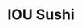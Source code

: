 ---
layout: place
title: IOU Sushi
permalink: /idaho/nampa/iou-sushi.html
stateAbbr: ID
stateName: Idaho
cityName: Nampa
seo:
  type: restaurant
  links: null
place_id: ChIJs0y4ZaFMrlQRDPmbl5gCyQw
photos:
  - name: >-
      places/ChIJs0y4ZaFMrlQRDPmbl5gCyQw/photos/AeeoHcJ5IEMe9dQNq8WjCbZTFBfGGLvHhP7Ua3lYJtv-D5kbwi8lasfEey0fO_lLbIO0h6fCZrUxm88gjL2VOW8T2P4MtFvf8SyAlGQHY4wQplS3m-u3hm_Wvc3XxfgySfZKlH1-OJ_wWoatuPHAXYDL7RM1IJOJHo0f0biLnso21DtnRTRH6cTmynfBqJaem9GUx-Ve-nPhkuDCJx9iughyL4_oqVLUir7ivvrnyhFnLFkV2b4kP2e00pwmk9cHfv83GLzxJWo-3PISdRaJBKkE1LWmfIEN4HLmmsfXcSYTAH-kQGHW85sCsYxJ2n0HdVD-s8gnflUM30icGW88e6VRy0_Gmh4sByEWiOrYj_hPbjz3ntiaXMR7DeEOy4UqZn2TjGCRW2GZtkrC_64SpnS8wdzDx-isEOfXortWDHAogxFqNpfV
    widthPx: 4032
    heightPx: 3024
    authorAttributions:
      - displayName: Phillip Spires
        uri: https://maps.google.com/maps/contrib/110732004002273858810
        photoUri: >-
          https://lh3.googleusercontent.com/a-/ALV-UjXXu1-djXXqytP7TxP-KjYDt-tZOSx9I7uFnShmPA73fWm4n7LA=s100-p-k-no-mo
    flagContentUri: >-
      https://www.google.com/local/imagery/report/?cb_client=maps_api_places.places_api&image_key=!1e10!2sCIHM0ogKEICAgID4u_XAwQE&hl=en-US
    googleMapsUri: >-
      https://www.google.com/maps/place//data=!3m4!1e2!3m2!1sCIHM0ogKEICAgID4u_XAwQE!2e10!4m2!3m1!1s0x54ae4ca165b84cb3:0xcc90298979bf90c
  - name: >-
      places/ChIJs0y4ZaFMrlQRDPmbl5gCyQw/photos/AeeoHcIguv_HpY8n2sbr-62c-hk2uz0Y64QzimPr_G3jbB-ShWveqkiySpuaWSuAX9LZns_lRoeMKcM0MocE5aSMFcaroDoD5bFW7Q27V1aqfIlciVlywoz3QGt8GrVlFVXInBxpZkFDI0eqcy5PHS5kmGQP0av39xLisiTlg1Nhs1si-2-eSU6OXB4f9QZC0k4xoEKC5DolvcvUTQot6MGfZY00Qq_E7eYZcBegK2Lp__K225KXox6c7AJMrvWc8b707ltr3EcFj7IoAWk4xq1Kf_yVFYxGwHnvL5-6_9mR5W4qfjdXliQuzcpSst9R0CynL7PkvXBq7-ggynx40Ucd31GLj-fK3cI9Etyx6s2n2qM6vOadvy929q9WwdQNvIbbgnJTYclIWEEcug7SgRuaTauB7hJgzAUcO6-sROXDb0acVg
    widthPx: 4800
    heightPx: 3600
    authorAttributions:
      - displayName: Mariah Mc
        uri: https://maps.google.com/maps/contrib/111777846610459958839
        photoUri: >-
          https://lh3.googleusercontent.com/a-/ALV-UjVBJGl4U5x938-es5Wu6PBn4uMVHhscZRGK4VXHgvoSPb-0qfMYEw=s100-p-k-no-mo
    flagContentUri: >-
      https://www.google.com/local/imagery/report/?cb_client=maps_api_places.places_api&image_key=!1e10!2sCIHM0ogKEICAgICK97HVdA&hl=en-US
    googleMapsUri: >-
      https://www.google.com/maps/place//data=!3m4!1e2!3m2!1sCIHM0ogKEICAgICK97HVdA!2e10!4m2!3m1!1s0x54ae4ca165b84cb3:0xcc90298979bf90c
  - name: >-
      places/ChIJs0y4ZaFMrlQRDPmbl5gCyQw/photos/AeeoHcJxauqpVx6CaUGMFqqJ1bZobV9qiM8shrUqRG6JTH8lMnzwA8oNNCCMrvq9zTwZOyJNF_jua0gCMRNDPMmIEU7Vxldim8GJvNwD_LFkDlEHotUDbs16lFisPqvfkw-T9EP2PNH6z7hey3io9jw5WOb6iEVYvAsJ1O38YZIA6AeJeVVXHVHRti1CCY_eu5tqAR5x2NEyoOIsI30uAnsHkCKnInwP0krDlQRGBZVKYKppIb9Sud4R9UEFY20sSqoQh20E1Q7nu8CpQH-QCabJuT6WRlIlsWY_eRJBUn-8soP_-kWcJz_qSoTK35qkMz1E-snP615yaIQ2VLZlzWMmjMuIkU31tdSq7z_puJEHZibw6W_9rvtVDuyDe6-QYIL83csHxexjL3sngp2_ChfmP5sio4zDRW78r-5voOq-EctWtA
    widthPx: 4000
    heightPx: 3000
    authorAttributions:
      - displayName: Taylor Allen
        uri: https://maps.google.com/maps/contrib/108206223373063186166
        photoUri: >-
          https://lh3.googleusercontent.com/a-/ALV-UjWF3GdLhCSxT-K19y49-M-w2njISTQVAtSH3AeGxiV3WUbeKPZR=s100-p-k-no-mo
    flagContentUri: >-
      https://www.google.com/local/imagery/report/?cb_client=maps_api_places.places_api&image_key=!1e10!2sCIHM0ogKEICAgID744-aHg&hl=en-US
    googleMapsUri: >-
      https://www.google.com/maps/place//data=!3m4!1e2!3m2!1sCIHM0ogKEICAgID744-aHg!2e10!4m2!3m1!1s0x54ae4ca165b84cb3:0xcc90298979bf90c
  - name: >-
      places/ChIJs0y4ZaFMrlQRDPmbl5gCyQw/photos/AeeoHcIb59Qav92Ws4b7uitenJvqelQKDIbK5_5CN89qksKRrVuAvdoYKhjCjD437OQctzuu08VBrUWV5c9NLN0F6atT-CC-rRMBScPNgqucEhyC01zzVwvj4z1PEmcLd3TV_gtzt3U8YnpjMQuwYHouQoX5gbUx45CLLr0bIJYtLNT2Z_SohTCNJ7-RiiyfQvfV_05_GgxakqT1Fu1LXK8mYuiCwT4WCMQ6PAJEOCIv_8gXwtrpwZMBgmMXtcZ8QtgePVzWHux9oL-MsvHsbIP8L2YCzFWSKJ_Nfm3BvNhih_kVP1Wb1Mk5wLCKEjA0_xPdKN69Jvs_YJF4dzDj6cM8WWb3s_v4WBwQu0xoQieZKFHIqUtw1RIWkR2YjvEKmW-2MqTPu8S4JFCY9qBSymALsbwBUOZMPmCDqOtn1w7OOmWcuu4
    widthPx: 4000
    heightPx: 3000
    authorAttributions:
      - displayName: Taylor Allen
        uri: https://maps.google.com/maps/contrib/108206223373063186166
        photoUri: >-
          https://lh3.googleusercontent.com/a-/ALV-UjWF3GdLhCSxT-K19y49-M-w2njISTQVAtSH3AeGxiV3WUbeKPZR=s100-p-k-no-mo
    flagContentUri: >-
      https://www.google.com/local/imagery/report/?cb_client=maps_api_places.places_api&image_key=!1e10!2sCIHM0ogKEICAgID744-a7gE&hl=en-US
    googleMapsUri: >-
      https://www.google.com/maps/place//data=!3m4!1e2!3m2!1sCIHM0ogKEICAgID744-a7gE!2e10!4m2!3m1!1s0x54ae4ca165b84cb3:0xcc90298979bf90c
  - name: >-
      places/ChIJs0y4ZaFMrlQRDPmbl5gCyQw/photos/AeeoHcKthavymfuuNSJ9Md9jZ2fynJf4qf7aSeVnPwhYuqBvbs8pqldQw6q6dHPOKYVlSoREHMsz-1XO1MCY1AO_qkskfSvyHJiPYlrtY0ssvcrRO-ot8PNqUU3X5C4ylZwRhXWtQ3JEq0YAIY2GzH7-HqxFaoihVEDxnvz52X8ZD9RUvZICpsfL_nGYnku3zzSvuicrW7YyvRwEG3tvAbpv8Qzz_Jrx2TYZ25ZfEEWMFOBE3uVossBhdKGP3iPoEm3uYs9QgFngHNEi-4i3tLNYjfemG8_nvJk4G8ztBIjuuDMuri2aTVt6adKhR9Exskhc7raqyDPlEGqw1tD62K-UaeDDsYSufHFv57abK-vbVoLoYxhnHhHXhIkG2XwRJNfhmFLkQg5qzoyiJ8Rn5aepPrcvRHJV5sN2aIjaNE5mXc-4BN9F
    widthPx: 2592
    heightPx: 4608
    authorAttributions:
      - displayName: Scott Watanabe
        uri: https://maps.google.com/maps/contrib/107549158502083981693
        photoUri: >-
          https://lh3.googleusercontent.com/a-/ALV-UjVOTUbf3Z_zJnaMpz2A02Nwvub7kjGfG4ERCYOQmEf4XTi7a9eV_g=s100-p-k-no-mo
    flagContentUri: >-
      https://www.google.com/local/imagery/report/?cb_client=maps_api_places.places_api&image_key=!1e10!2sCIHM0ogKEICAgIDKuta7lQE&hl=en-US
    googleMapsUri: >-
      https://www.google.com/maps/place//data=!3m4!1e2!3m2!1sCIHM0ogKEICAgIDKuta7lQE!2e10!4m2!3m1!1s0x54ae4ca165b84cb3:0xcc90298979bf90c
  - name: >-
      places/ChIJs0y4ZaFMrlQRDPmbl5gCyQw/photos/AeeoHcKk2WuDLYFoD72dX32__u-k8F8vjFfwsyZ6I_kbvwks3ksh0IbsXsP5BaY5UkykhaED1x6X_3b9DEaH74Nbg14jRZyUl4EnkW76BJMA1HxsY2rLnOQ8swL2zmqeC3ppc83ayTjCTUJGoY_4sSW6_W8Ro7CB7p-v9pqOb3Jqk8mkaklk2-g6J9NB48TT9XQG7tyKVqRCuIDLJUiHjO7HIHVmGzKflqxWhPLimKvYcsL5iTR5du_UOqbRmMLdR38HMpVQ5748CK_3o5gKSjtwtoRLY21pRVTNGpkv7ev_5r-7W--jZFGEokzmj-l4x4wsFuymyzMzdwxz-MjNlR_MTUjg9hpQ5faGOsv5eycopBg0mbUgXYQ8sn9-wKf0rqmx6aOTfAxqCsVwpHJq9fXJort3zJYlcwpPuvAXI4msNMbQb3ng
    widthPx: 3000
    heightPx: 4000
    authorAttributions:
      - displayName: Melvado
        uri: https://maps.google.com/maps/contrib/114941070615780973128
        photoUri: >-
          https://lh3.googleusercontent.com/a-/ALV-UjU2y3Ii6xTZ3a9Shi9VilnL2ELnZXSSu-HRX9HaIfc8rQ2Q6Rpw=s100-p-k-no-mo
    flagContentUri: >-
      https://www.google.com/local/imagery/report/?cb_client=maps_api_places.places_api&image_key=!1e10!2sCIHM0ogKEICAgID52YCC0AE&hl=en-US
    googleMapsUri: >-
      https://www.google.com/maps/place//data=!3m4!1e2!3m2!1sCIHM0ogKEICAgID52YCC0AE!2e10!4m2!3m1!1s0x54ae4ca165b84cb3:0xcc90298979bf90c
  - name: >-
      places/ChIJs0y4ZaFMrlQRDPmbl5gCyQw/photos/AeeoHcIB3ivdaDeilXAIYYm9waNv1rIJkY51wwn4uVZnQAVTxWeyXUw7F0Ke79zVJVbE7wciOQAtLR7S8j6qwkdtqHb-Gj2AMaE6DI_yOFqT9uvE4k-OQItRtpxFSW5EMcUpXkcjPWdPTYlFGN01d_LnuLqC4MWC3LXqqf79DU9gSRb2ycRDOClxaLuzlUYK0lNgOkG2C5Ut0AjQyPWsjofzgDFHXi-d0HtlxxKVzHTp6r1agxtSIdOV66MRwtrcCsD5K4wOuwgAm8ct5pffX66t5Tmi0Z0cdF8hdOOwsDLWoYmTQiED4kGZuxpoU2xu5Poz-AbuJxKia6kXLDmMOTIypLb6PWSpbNDKEVv2hUdz6L1vyuFGBWas49wL5u3-d1NBYyXF8zEfUeSpvdzbCf6kETu1jUy5Kyhc7up2GNYeRbfoMA
    widthPx: 2160
    heightPx: 2700
    authorAttributions:
      - displayName: MAL EY
        uri: https://maps.google.com/maps/contrib/107873154535150039150
        photoUri: >-
          https://lh3.googleusercontent.com/a-/ALV-UjVdd53DRv7VXXelpBHefD7NrXUh885mxwDNR-t3RKgZBgKbeFwj=s100-p-k-no-mo
    flagContentUri: >-
      https://www.google.com/local/imagery/report/?cb_client=maps_api_places.places_api&image_key=!1e10!2sCIHM0ogKEICAgICEk9mzZg&hl=en-US
    googleMapsUri: >-
      https://www.google.com/maps/place//data=!3m4!1e2!3m2!1sCIHM0ogKEICAgICEk9mzZg!2e10!4m2!3m1!1s0x54ae4ca165b84cb3:0xcc90298979bf90c
  - name: >-
      places/ChIJs0y4ZaFMrlQRDPmbl5gCyQw/photos/AeeoHcIad40UPPA9OQPc3izMjaNfp_GGQ52zl4QVPG38frAMWbDxPq0KOk-SD79QQc6VPRrBIqOQmAIwo3RnCRt6iZlePAP0F-3F00tUfWwprfN2wKgWcd7AVyO3GbKtbhKKpwlkphDpp19o0pqQmqGWOXwCOjt1E1j1nmcAmKq6P2bFvDx6AiepaQ6Hk4J2ztLHlz6vkm0CODQLcSOsu0w99Ae9AP07mOrjt8lSyEB_ZM-lT166XWiD6mL0UrqKa9JNhehRJ0LnDZFx_AuRo_cBB2VgCm453k4zZKQTBrDD3Xn94gfLFAkOAW-1Tj4WTkL1NQBT5BoE6NVZLA586ckVAR0lsXuRTllST2F7jqZJVFdbWCuDmnMN6dWxR5LQj7nATYXdzjFaVnIyzypLAqDsZKHXYE6xS0XGWMXflHIIZkYeag
    widthPx: 3024
    heightPx: 4032
    authorAttributions:
      - displayName: Aaron D
        uri: https://maps.google.com/maps/contrib/101387769647422984777
        photoUri: >-
          https://lh3.googleusercontent.com/a/ACg8ocJzDP6Og4rcyvVC7T4DAx7fk_BLBiGVcQFsjt4gjqjpwHJRQQ=s100-p-k-no-mo
    flagContentUri: >-
      https://www.google.com/local/imagery/report/?cb_client=maps_api_places.places_api&image_key=!1e10!2sCIHM0ogKEICAgICMtO7QMg&hl=en-US
    googleMapsUri: >-
      https://www.google.com/maps/place//data=!3m4!1e2!3m2!1sCIHM0ogKEICAgICMtO7QMg!2e10!4m2!3m1!1s0x54ae4ca165b84cb3:0xcc90298979bf90c
  - name: >-
      places/ChIJs0y4ZaFMrlQRDPmbl5gCyQw/photos/AeeoHcKifzHK24yhtog96rVNkjKczE3LDoZ96mqXq2yip98ppnGTjjGB2Tt-1hFEBPRrug8tvvU90g_bYAvOji86o8QBYVUBij9y_wEyBTFDER2aB1_1C90kKVGlR-8qTL5AMuDT6DfdOBExXIWTfaKWCI44HqNrqJ9_aIk7Vp0VLNbS0fkYeoRksE7oirkBUTNx6YJXhEf1eVkENw0QMkESRIm4acGXFQD2_u0_J3xg8ENYkmW7TwFImzw1YgzKF2cak5aAJyEq4Bi3cxvEe28WPFa5oXABEx0euW5mzoiVF5jEJ7FeH-2XBq8WbMQraylUZGGh_OFSLhMxImX07XiTy-W8IpBKlU5-gSL8BFWueVM8dO7OpvLeCGXY-gTh0wBb7tCZ9el_qgk5w28Qeoyyuryu_pwXOFC4EeRFBRz7eGr_WiLF
    widthPx: 4032
    heightPx: 3024
    authorAttributions:
      - displayName: Kyle H
        uri: https://maps.google.com/maps/contrib/108829518870500603390
        photoUri: >-
          https://lh3.googleusercontent.com/a-/ALV-UjUMLbq_Z5xyp0RrfgjhOGUQmoQ7q_p1--zgr5XWHesym1dAbHD9=s100-p-k-no-mo
    flagContentUri: >-
      https://www.google.com/local/imagery/report/?cb_client=maps_api_places.places_api&image_key=!1e10!2sCIHM0ogKEICAgICOrMSh2QE&hl=en-US
    googleMapsUri: >-
      https://www.google.com/maps/place//data=!3m4!1e2!3m2!1sCIHM0ogKEICAgICOrMSh2QE!2e10!4m2!3m1!1s0x54ae4ca165b84cb3:0xcc90298979bf90c
  - name: >-
      places/ChIJs0y4ZaFMrlQRDPmbl5gCyQw/photos/AeeoHcJoValXElxOscfIVGg9x8R6A_UfyzrdxgGEisiWcys4EMTkDe_RAhDS5V5ESZ-cOgZzd2umKSSIZ67k_i3L5tre_8G9CJpnq9Cr_k3DJP-E-UwGcebpem1tNO9Rp9sQ_M7ufVXsPz-VApWTXT0L8ZCK3tktTqLxA8r9_0q_ciwhxdI7KV3ggT7T_OD9gW5AjW2V0lsBKViQXNQNSty7gPICvY-cKDMvvgnWg5kwJLqXrC3W70ZLo-ybX9Cgzv0e5udMRYTDnh63av__XgKJlYGE_y2TC9cd7doKglFIdpgxdmGGrLy2VMNzGkR8oj9N5nSKqXDbzVA5BU2sqRVoEK1rdwKUdacZmnmIz6OjaKjfXG_Cr1kz4saPzCQeYaD1nDutGmW3cgR4GQVFxEBhjDo6euW2nAesTAHSQV69skyhviY8
    widthPx: 4160
    heightPx: 2340
    authorAttributions:
      - displayName: JASON GILLIS
        uri: https://maps.google.com/maps/contrib/117362706904883341616
        photoUri: >-
          https://lh3.googleusercontent.com/a-/ALV-UjWLuywRHp3GAvHguWJ-iy-3ZIboeDyeVAXZYxtVY4RqSP2NOg3V=s100-p-k-no-mo
    flagContentUri: >-
      https://www.google.com/local/imagery/report/?cb_client=maps_api_places.places_api&image_key=!1e10!2sCIHM0ogKEICAgID-8vu8-AE&hl=en-US
    googleMapsUri: >-
      https://www.google.com/maps/place//data=!3m4!1e2!3m2!1sCIHM0ogKEICAgID-8vu8-AE!2e10!4m2!3m1!1s0x54ae4ca165b84cb3:0xcc90298979bf90c
address: 2107 N Cassia St, Nampa, ID 83651, USA
street: 2107 N Cassia St
city: Nampa
state: ID
zip: '83651'
country: USA
neighborhood: null
latitude: '43.603269'
longitude: '-116.607911'
accessibility_options:
  wheelchairAccessibleParking: true
  wheelchairAccessibleEntrance: true
  wheelchairAccessibleRestroom: true
  wheelchairAccessibleSeating: true
business_status: OPERATIONAL
name: IOU Sushi
google_maps_links:
  directionsUri: >-
    https://www.google.com/maps/dir//''/data=!4m7!4m6!1m1!4e2!1m2!1m1!1s0x54ae4ca165b84cb3:0xcc90298979bf90c!3e0
  placeUri: https://maps.google.com/?cid=921270453175843084
  writeAReviewUri: >-
    https://www.google.com/maps/place//data=!4m3!3m2!1s0x54ae4ca165b84cb3:0xcc90298979bf90c!12e1
  reviewsUri: >-
    https://www.google.com/maps/place//data=!4m4!3m3!1s0x54ae4ca165b84cb3:0xcc90298979bf90c!9m1!1b1
  photosUri: >-
    https://www.google.com/maps/place//data=!4m3!3m2!1s0x54ae4ca165b84cb3:0xcc90298979bf90c!10e5
primary_type: Sushi Restaurant
opening_hours:
  openNow: true
  periods:
    - open:
        day: 1
        hour: 11
        minute: 0
      close:
        day: 1
        hour: 14
        minute: 0
    - open:
        day: 1
        hour: 16
        minute: 30
      close:
        day: 1
        hour: 21
        minute: 0
    - open:
        day: 2
        hour: 11
        minute: 0
      close:
        day: 2
        hour: 14
        minute: 0
    - open:
        day: 2
        hour: 16
        minute: 30
      close:
        day: 2
        hour: 21
        minute: 0
    - open:
        day: 3
        hour: 11
        minute: 0
      close:
        day: 3
        hour: 14
        minute: 0
    - open:
        day: 3
        hour: 16
        minute: 30
      close:
        day: 3
        hour: 21
        minute: 0
    - open:
        day: 4
        hour: 11
        minute: 0
      close:
        day: 4
        hour: 14
        minute: 0
    - open:
        day: 4
        hour: 16
        minute: 30
      close:
        day: 4
        hour: 21
        minute: 0
    - open:
        day: 5
        hour: 11
        minute: 0
      close:
        day: 5
        hour: 14
        minute: 0
    - open:
        day: 5
        hour: 16
        minute: 30
      close:
        day: 5
        hour: 21
        minute: 0
    - open:
        day: 6
        hour: 11
        minute: 0
      close:
        day: 6
        hour: 21
        minute: 0
  weekdayDescriptions:
    - 'Monday: 11:00 AM – 2:00 PM, 4:30 – 9:00 PM'
    - 'Tuesday: 11:00 AM – 2:00 PM, 4:30 – 9:00 PM'
    - 'Wednesday: 11:00 AM – 2:00 PM, 4:30 – 9:00 PM'
    - 'Thursday: 11:00 AM – 2:00 PM, 4:30 – 9:00 PM'
    - 'Friday: 11:00 AM – 2:00 PM, 4:30 – 9:00 PM'
    - 'Saturday: 11:00 AM – 9:00 PM'
    - 'Sunday: Closed'
  nextCloseTime: '2025-05-04T03:00:00Z'
secondary_opening_hours:
  regular:
    weekdayDescriptions: null
    type: null
  current:
    weekdayDescriptions: null
    type: null
phone: (208) 461-5203
price_level: PRICE_LEVEL_MODERATE
price_range: $20 &ndash; $30
rating: '3.9'
rating_count: 523
website: null
description: >-
  Discover IOU Sushi in Nampa, Idaho$$$IOU Sushi in Nampa, Idaho, stands out as
  a welcoming spot for enjoying fresh Japanese cuisine, particularly its
  all-you-can-eat sushi options that draw in locals and visitors alike. The
  restaurant boasts a casual atmosphere combined with a wide array of rolls,
  making it an ideal choice for those seeking sushi restaurants nearby with a
  relaxed vibe. Accessibility features like wheelchair-friendly parking and
  entrances ensure everyone can enjoy the experience, while its moderate pricing
  appeals to a variety of diners looking for quality without breaking the bank.
  Open for lunch and dinner throughout the week, it offers a convenient option
  for anyone searching for top-rated sushi spots in the area, with highlights
  including beer and wine selections to complement your meal.
generative_summary: >-
  Discover IOU Sushi in Nampa, Idaho$$$IOU Sushi in Nampa, Idaho, stands out as
  a welcoming spot for enjoying fresh Japanese cuisine, particularly its
  all-you-can-eat sushi options that draw in locals and visitors alike. The
  restaurant boasts a casual atmosphere combined with a wide array of rolls,
  making it an ideal choice for those seeking sushi restaurants nearby with a
  relaxed vibe. Accessibility features like wheelchair-friendly parking and
  entrances ensure everyone can enjoy the experience, while its moderate pricing
  appeals to a variety of diners looking for quality without breaking the bank.
  Open for lunch and dinner throughout the week, it offers a convenient option
  for anyone searching for top-rated sushi spots in the area, with highlights
  including beer and wine selections to complement your meal.
generative_disclosure: Summarized by AI using the Grok-3-Mini model.
reviews:
  - name: >-
      places/ChIJs0y4ZaFMrlQRDPmbl5gCyQw/reviews/ChZDSUhNMG9nS0VJQ0FnTUR3c08zRkFnEAE
    relativePublishTimeDescription: a month ago
    rating: 5
    text:
      text: >-
        cheers to the chiefs i have been coming here since around 2016 and
        always had a good time and always exploring there menus they are always
        nice and recommend some great menu items
      languageCode: en
    originalText:
      text: >-
        cheers to the chiefs i have been coming here since around 2016 and
        always had a good time and always exploring there menus they are always
        nice and recommend some great menu items
      languageCode: en
    authorAttribution:
      displayName: Juan Lopez
      uri: https://www.google.com/maps/contrib/100804155806071602105/reviews
      photoUri: >-
        https://lh3.googleusercontent.com/a-/ALV-UjUzKJmlsonDYMqofTyGA5q_iVhtYpu-sjML8rOtyyPqU7CiU1XiCA=s128-c0x00000000-cc-rp-mo-ba2
    publishTime: '2025-03-22T22:32:10.625004Z'
    flagContentUri: >-
      https://www.google.com/local/review/rap/report?postId=ChZDSUhNMG9nS0VJQ0FnTUR3c08zRkFnEAE&d=17924085&t=1
    googleMapsUri: >-
      https://www.google.com/maps/reviews/data=!4m6!14m5!1m4!2m3!1sChZDSUhNMG9nS0VJQ0FnTUR3c08zRkFnEAE!2m1!1s0x54ae4ca165b84cb3:0xcc90298979bf90c
  - name: >-
      places/ChIJs0y4ZaFMrlQRDPmbl5gCyQw/reviews/ChdDSUhNMG9nS0VJQ0FnSUQ3NDQtYXpnRRAB
    relativePublishTimeDescription: 8 months ago
    rating: 5
    text:
      text: >-
        This is undoubtedly my favorite sushi spot in Idaho, and I can not
        recommend it enough! Bar seating lets you place orders directly with the
        sushi chefs who are very kind and funny! Orders come out quickly and
        always have a lot of care put into the presentation. Make sure you grab
        yourself all-you-can-eat dinner prices for sampling all kinds of
        delicious rolls, including their iconic crystal shrimp!
      languageCode: en
    originalText:
      text: >-
        This is undoubtedly my favorite sushi spot in Idaho, and I can not
        recommend it enough! Bar seating lets you place orders directly with the
        sushi chefs who are very kind and funny! Orders come out quickly and
        always have a lot of care put into the presentation. Make sure you grab
        yourself all-you-can-eat dinner prices for sampling all kinds of
        delicious rolls, including their iconic crystal shrimp!
      languageCode: en
    authorAttribution:
      displayName: Taylor Allen
      uri: https://www.google.com/maps/contrib/108206223373063186166/reviews
      photoUri: >-
        https://lh3.googleusercontent.com/a-/ALV-UjWF3GdLhCSxT-K19y49-M-w2njISTQVAtSH3AeGxiV3WUbeKPZR=s128-c0x00000000-cc-rp-mo-ba2
    publishTime: '2024-08-28T02:54:53.034252Z'
    flagContentUri: >-
      https://www.google.com/local/review/rap/report?postId=ChdDSUhNMG9nS0VJQ0FnSUQ3NDQtYXpnRRAB&d=17924085&t=1
    googleMapsUri: >-
      https://www.google.com/maps/reviews/data=!4m6!14m5!1m4!2m3!1sChdDSUhNMG9nS0VJQ0FnSUQ3NDQtYXpnRRAB!2m1!1s0x54ae4ca165b84cb3:0xcc90298979bf90c
  - name: >-
      places/ChIJs0y4ZaFMrlQRDPmbl5gCyQw/reviews/ChdDSUhNMG9nS0VJQ0FnTUNvcHQtOGtnRRAB
    relativePublishTimeDescription: 2 weeks ago
    rating: 5
    text:
      text: >-
        Nice walk in place, sat at the bar for all you can eat lunch. 
        Everything was delicious, but I was particularly impressed with the
        mackerel.
      languageCode: en
    originalText:
      text: >-
        Nice walk in place, sat at the bar for all you can eat lunch. 
        Everything was delicious, but I was particularly impressed with the
        mackerel.
      languageCode: en
    authorAttribution:
      displayName: Damon Johnson
      uri: https://www.google.com/maps/contrib/117449678419113884755/reviews
      photoUri: >-
        https://lh3.googleusercontent.com/a-/ALV-UjWQddUDaidnSZ5rB0qPU4feuHHCFtnPbBnqQs2_hykJM3rZzidHLg=s128-c0x00000000-cc-rp-mo-ba2
    publishTime: '2025-04-16T19:18:28.021569Z'
    flagContentUri: >-
      https://www.google.com/local/review/rap/report?postId=ChdDSUhNMG9nS0VJQ0FnTUNvcHQtOGtnRRAB&d=17924085&t=1
    googleMapsUri: >-
      https://www.google.com/maps/reviews/data=!4m6!14m5!1m4!2m3!1sChdDSUhNMG9nS0VJQ0FnTUNvcHQtOGtnRRAB!2m1!1s0x54ae4ca165b84cb3:0xcc90298979bf90c
  - name: >-
      places/ChIJs0y4ZaFMrlQRDPmbl5gCyQw/reviews/ChdDSUhNMG9nS0VJQ0FnTUNJbjk3QTdnRRAB
    relativePublishTimeDescription: 4 weeks ago
    rating: 5
    text:
      text: >-
        Went out for lunch with my 10 year old and it was so delightful! We
        ordered the rainbow  roll , Alaskan roll, and the crab hand roll (upon
        ordering i was advised of it being sweet), as well as a quail egg
        shooter (recommended), and everything tasted fresh and came out looking
        good! I can't wait to bring the whole family here! Oh also they put
        together kid friendly chopsticks without us asking! So such wonderful
        service and everyone there was so friendly and welcoming as well!
      languageCode: en
    originalText:
      text: >-
        Went out for lunch with my 10 year old and it was so delightful! We
        ordered the rainbow  roll , Alaskan roll, and the crab hand roll (upon
        ordering i was advised of it being sweet), as well as a quail egg
        shooter (recommended), and everything tasted fresh and came out looking
        good! I can't wait to bring the whole family here! Oh also they put
        together kid friendly chopsticks without us asking! So such wonderful
        service and everyone there was so friendly and welcoming as well!
      languageCode: en
    authorAttribution:
      displayName: Brandi T
      uri: https://www.google.com/maps/contrib/111278177117272126298/reviews
      photoUri: >-
        https://lh3.googleusercontent.com/a-/ALV-UjUQhhNm10y5bzV5XaiejwY2ZT3lXUb0zj3Cx9DVamPC_P2PDarW=s128-c0x00000000-cc-rp-mo-ba3
    publishTime: '2025-04-05T19:01:20.226932Z'
    flagContentUri: >-
      https://www.google.com/local/review/rap/report?postId=ChdDSUhNMG9nS0VJQ0FnTUNJbjk3QTdnRRAB&d=17924085&t=1
    googleMapsUri: >-
      https://www.google.com/maps/reviews/data=!4m6!14m5!1m4!2m3!1sChdDSUhNMG9nS0VJQ0FnTUNJbjk3QTdnRRAB!2m1!1s0x54ae4ca165b84cb3:0xcc90298979bf90c
  - name: >-
      places/ChIJs0y4ZaFMrlQRDPmbl5gCyQw/reviews/ChZDSUhNMG9nS0VJQ0FnTUNnc3ZiUlFBEAE
    relativePublishTimeDescription: 2 months ago
    rating: 4
    text:
      text: >-
        We arrived right when they opened, we were able to pick our table. We
        were served our drinks pretty quickly. The rolls took a very long time,
        it took between 30-40 minutes to get rolls. Most of the time spent in
        the restaurant was us sitting and waiting.

        The food was really good. We had the all you can eat sushi. If I were to
        go again, I would order all of our rolls at once so we weren’t waiting
        for so long. We also noticed that tables who were seated after us were
        getting their food before us. We ordered at least 20 minutes before the
        other tables, but they were served first
      languageCode: en
    originalText:
      text: >-
        We arrived right when they opened, we were able to pick our table. We
        were served our drinks pretty quickly. The rolls took a very long time,
        it took between 30-40 minutes to get rolls. Most of the time spent in
        the restaurant was us sitting and waiting.

        The food was really good. We had the all you can eat sushi. If I were to
        go again, I would order all of our rolls at once so we weren’t waiting
        for so long. We also noticed that tables who were seated after us were
        getting their food before us. We ordered at least 20 minutes before the
        other tables, but they were served first
      languageCode: en
    authorAttribution:
      displayName: H Vaughan
      uri: https://www.google.com/maps/contrib/106419591189535065075/reviews
      photoUri: >-
        https://lh3.googleusercontent.com/a/ACg8ocJfdfrHwTne6JH-c3THiE4mPIod5jIm3gkozaytnsQJWjJMvw=s128-c0x00000000-cc-rp-mo-ba2
    publishTime: '2025-02-15T17:35:19.475933Z'
    flagContentUri: >-
      https://www.google.com/local/review/rap/report?postId=ChZDSUhNMG9nS0VJQ0FnTUNnc3ZiUlFBEAE&d=17924085&t=1
    googleMapsUri: >-
      https://www.google.com/maps/reviews/data=!4m6!14m5!1m4!2m3!1sChZDSUhNMG9nS0VJQ0FnTUNnc3ZiUlFBEAE!2m1!1s0x54ae4ca165b84cb3:0xcc90298979bf90c
review_summary: >-
  What Customers Are Saying About the Experience$$$Folks who visit this sushi
  spot often praise the fresh flavors and variety of rolls, making it a go-to
  for anyone craving a satisfying meal. Many appreciate the all-you-can-eat
  deals that let you sample different favorites, with comments highlighting how
  the food arrives with great presentation and tastes spot-on. The service comes
  across as friendly and accommodating, especially for families or groups
  looking for a laid-back dining vibe. While some mention occasional waits
  during busy times, the overall consensus is that the delicious offerings and
  welcoming feel make it well worth it for sushi enthusiasts in the
  neighborhood. If you're on the hunt for reliable Japanese places close by,
  this spot delivers a solid, enjoyable experience that keeps people coming
  back.
review_disclosure: Summarized by AI using the Grok-3-Mini model.
parking_options:
  freeParkingLot: true
  freeStreetParking: true
  valetParking: false
payment_options:
  acceptsCreditCards: true
  acceptsDebitCards: true
  acceptsCashOnly: false
  acceptsNfc: true
allow_dogs: null
curbside_pickup: null
delivery: true
dine_in: true
good_for_children: true
good_for_groups: true
good_for_sports: null
live_music: false
menu_for_children: null
outdoor_seating: false
reservable: false
restroom: true
serves_beer: true
serves_breakfast: false
serves_brunch: false
serves_cocktails: null
serves_coffee: false
serves_dinner: true
serves_dessert: null
serves_lunch: true
serves_vegetarian_food: null
serves_wine: true
takeout: true
update_category: atmosphere
places_description: null

---